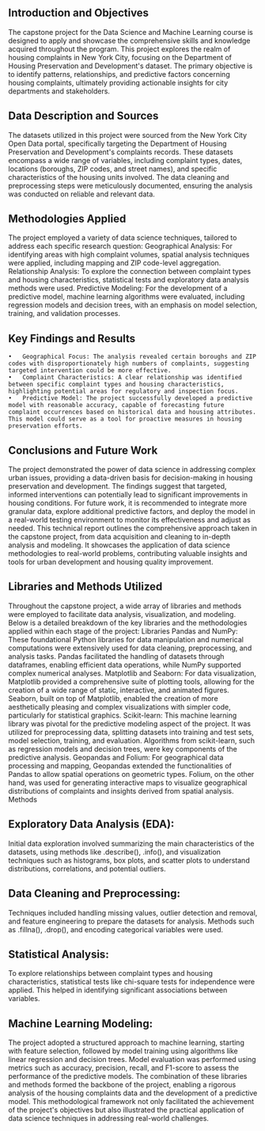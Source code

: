 ## Introduction and Objectives
The capstone project for the Data Science and Machine Learning course is designed to apply and showcase the comprehensive skills and knowledge acquired throughout the program. This project explores the realm of housing complaints in New York City, focusing on the Department of Housing Preservation and Development's dataset. The primary objective is to identify patterns, relationships, and predictive factors concerning housing complaints, ultimately providing actionable insights for city departments and stakeholders.
## Data Description and Sources
The datasets utilized in this project were sourced from the New York City Open Data portal, specifically targeting the Department of Housing Preservation and Development's complaints records. These datasets encompass a wide range of variables, including complaint types, dates, locations (boroughs, ZIP codes, and street names), and specific characteristics of the housing units involved. The data cleaning and preprocessing steps were meticulously documented, ensuring the analysis was conducted on reliable and relevant data.
## Methodologies Applied
The project employed a variety of data science techniques, tailored to address each specific research question:
		Geographical Analysis: For identifying areas with high complaint volumes, spatial analysis techniques were applied, including mapping and ZIP code-level aggregation.
		Relationship Analysis: To explore the connection between complaint types and housing characteristics, statistical tests and exploratory data analysis methods were used.
		Predictive Modeling: For the development of a predictive model, machine learning algorithms were evaluated, including regression models and decision trees, with an emphasis on model selection, training, and validation processes.
## Key Findings and Results
	•	Geographical Focus: The analysis revealed certain boroughs and ZIP codes with disproportionately high numbers of complaints, suggesting targeted intervention could be more effective.
	•	Complaint Characteristics: A clear relationship was identified between specific complaint types and housing characteristics, highlighting potential areas for regulatory and inspection focus.
	•	Predictive Model: The project successfully developed a predictive model with reasonable accuracy, capable of forecasting future complaint occurrences based on historical data and housing attributes. This model could serve as a tool for proactive measures in housing preservation efforts.
## Conclusions and Future Work
The project demonstrated the power of data science in addressing complex urban issues, providing a data-driven basis for decision-making in housing preservation and development. The findings suggest that targeted, informed interventions can potentially lead to significant improvements in housing conditions. For future work, it is recommended to integrate more granular data, explore additional predictive factors, and deploy the model in a real-world testing environment to monitor its effectiveness and adjust as needed.
This technical report outlines the comprehensive approach taken in the capstone project, from data acquisition and cleaning to in-depth analysis and modeling. It showcases the application of data science methodologies to real-world problems, contributing valuable insights and tools for urban development and housing quality improvement.

## Libraries and Methods Utilized
Throughout the capstone project, a wide array of libraries and methods were employed to facilitate data analysis, visualization, and modeling. Below is a detailed breakdown of the key libraries and the methodologies applied within each stage of the project:
Libraries
		Pandas and NumPy: These foundational Python libraries for data manipulation and numerical computations were extensively used for data cleaning, preprocessing, and analysis tasks. Pandas facilitated the handling of datasets through dataframes, enabling efficient data operations, while NumPy supported complex numerical analyses.
		Matplotlib and Seaborn: For data visualization, Matplotlib provided a comprehensive suite of plotting tools, allowing for the creation of a wide range of static, interactive, and animated figures. Seaborn, built on top of Matplotlib, enabled the creation of more aesthetically pleasing and complex visualizations with simpler code, particularly for statistical graphics.
		Scikit-learn: This machine learning library was pivotal for the predictive modeling aspect of the project. It was utilized for preprocessing data, splitting datasets into training and test sets, model selection, training, and evaluation. Algorithms from scikit-learn, such as regression models and decision trees, were key components of the predictive analysis.
		Geopandas and Folium: For geographical data processing and mapping, Geopandas extended the functionalities of Pandas to allow spatial operations on geometric types. Folium, on the other hand, was used for generating interactive maps to visualize geographical distributions of complaints and insights derived from spatial analysis.
Methods
## Exploratory Data Analysis (EDA): 
Initial data exploration involved summarizing the main characteristics of the datasets, using methods like .describe(), .info(), and visualization techniques such as histograms, box plots, and scatter plots to understand distributions, correlations, and potential outliers.
## Data Cleaning and Preprocessing:
Techniques included handling missing values, outlier detection and removal, and feature engineering to prepare the datasets for analysis. Methods such as .fillna(), .drop(), and encoding categorical variables were used.
## Statistical Analysis:
To explore relationships between complaint types and housing characteristics, statistical tests like chi-square tests for independence were applied. This helped in identifying significant associations between variables.
## Machine Learning Modeling:
The project adopted a structured approach to machine learning, starting with feature selection, followed by model training using algorithms like linear regression and decision trees. Model evaluation was performed using metrics such as accuracy, precision, recall, and F1-score to assess the performance of the predictive models.
The combination of these libraries and methods formed the backbone of the project, enabling a rigorous analysis of the housing complaints data and the development of a predictive model. This methodological framework not only facilitated the achievement of the project's objectives but also illustrated the practical application of data science techniques in addressing real-world challenges.
